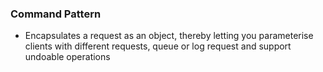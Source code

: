 ### Command Pattern
- Encapsulates a request as an object, thereby letting you parameterise clients with different requests, queue or log request and support undoable operations
